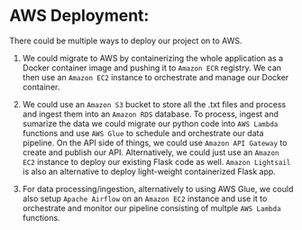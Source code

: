 # AWS Deployment:

There could be multiple ways to deploy our project on to AWS.

1. We could migrate to AWS by containerizing the whole application as a Docker container image and pushing it to `Amazon ECR` registry. We can then use an `Amazon EC2` instance to orchestrate and manage our Docker container. 

2. We could use an `Amazon S3` bucket to store all the .txt files and process and ingest them into an `Amazon RDS` database. To process, ingest and sumarize the data we could migrate our python code into `AWS Lambda` functions and use `AWS Glue` to schedule and orchestrate our data pipeline. On the API side of things, we could use `Amazon API Gateway` to create and publish our API. Alternatively, we could just use an `Amazon EC2` instance to deploy our existing Flask code as well. `Amazon Lightsail` is also an alternative to deploy light-weight containerized Flask app.

3. For data processing/ingestion, alternatively to using AWS Glue, we could also setup `Apache Airflow` on an `Amazon EC2` instance and use it to orchestrate and monitor our pipeline consisting of multple `AWS Lambda` functions. 
